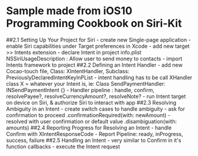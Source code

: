 # Sample made from iOS10 Programming Cookbook on Siri-Kit

##2.1 Setting Up Your Project for Siri
    - create new Single-page application
    - enable Siri capabilities under Target preferences in Xcode
    - add new target >> Intents extension
    - declare Intent in project info.plist
            NSSiriUsageDescription : Allow user to send money to contacts
    - import Intents framework to project
##2.2 Defining an Intent Handler
    - add new Cocao-touch file, Class: XIntentHandler,  Subclass: PreviouslyDeclaredIntentKeyInPList
    - intent handling has to be call XHandler class X = whatever your Intent is, ie: Class SendPaymentHandler: INSendPaymentIntent {}
    - Handler pipeline : handle, confirm, resolvePayee?, resolveCurrencyAmount?, resolveNote?
    - run Intent target on device on Siri, & authorize Siri to interact with app
##2.3 Resolving Ambiguity in an Intent
    - create switch cases to handle ambiguity
    - ask for confirmation to proceed .confirmationRequired(with: newAmount)
    - resolved with user confirmation or default value .disambiguation(with: amounts)
##2.4 Reporting Progress for Resolving an Intent
    - handle Confirm with XIntentResponseCode
    - Report Pipeline: ready, inProgress, success, failure
##2.5 Handling an Intent
    - very similar to Confirm in it's function callbacks
    - execute the Intent request 
